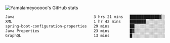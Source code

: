 ![Yamalameyooooo's GitHub stats](https://github-readme-stats.vercel.app/api?username=yamalameyooooo&theme=transparent&show_icons=true\&show=reviews,discussions_started,discussions_answered,prs_merged,prs_merged_percentage)

<!--START_SECTION:waka-->

```txt
Java                                   3 hrs 21 mins   █████████████▓░░░░░░░░░░░   54.04 %
XML                                    1 hr 42 mins    ███████░░░░░░░░░░░░░░░░░░   27.39 %
spring-boot-configuration-properties   29 mins         ██░░░░░░░░░░░░░░░░░░░░░░░   07.98 %
Java Properties                        23 mins         █▓░░░░░░░░░░░░░░░░░░░░░░░   06.35 %
GraphQL                                13 mins         █░░░░░░░░░░░░░░░░░░░░░░░░   03.66 %
```

<!--END_SECTION:waka-->
